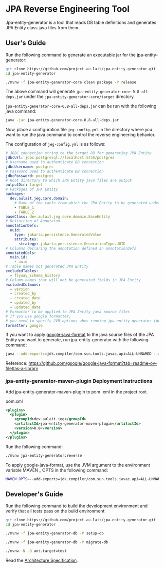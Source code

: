 # JPA Reverse Engineering Tool

Jpa-entity-generator is a tool that reads DB table definitions and generates JPA Entity class java files from them.

## User's Guide

Run the following command to generate an executable jar for the jpa-entity-generator:

```sh
git clone https://github.com/project-au-lait/jpa-entity-generator.git
cd jpa-entity-generator

./mvnw -f jpa-entity-generator-core clean package -P release
```

The above command will generate ` jpa-entity-generator-core-0.8-all-deps.jar ` under the ` jpa-entity-generator-core/target ` directory.

` jpa-entity-generator-core-0.8-all-deps.jar ` can be run with the following java command:

```sh
java -jar jpa-entity-generator-core-0.8-all-deps.jar
```

Now, place a configuration file ` jeg-config.yml ` in the directory where you want to run the java command to control the reverse engineering behavior.

The configuration of ` jeg-config.yml ` is as follows:

```yml
# JDBC connection string to the target DB for generating JPA Entity
jdbcUrl: jdbc:postgresql://localhost:5438/postgres
# Username used to authenticate DB connection
jdbcUsername: postgres
# Password used to authenticate DB connection
jdbcPassword: postgres
# Root directory to which JPA Entity java files are output
outputDir: target
# Packages of JPA Entity
packages:
  dev.aulait.jeg.core.domain:
    # Name of the table from which the JPA Entity to be generated under the package
    - TABLE_1
    - TABLE_2
baseClass: dev.aulait.jeg.core.domain.BaseEntity
# Definition of Annotaion
annotationDefs:
  uuid:
    type: jakarta.persistence.GeneratedValue
    attributes:
      strategy: jakarta.persistence.GenerationType.UUID
# Columns declaring the annotation defined in annotationDefs
annotatedCols:
  main.id:
    - uuid
# Table names not generated JPA Entity
excludedTables:
  - flyway_schema_history
# Column names that will not be generated fields in JPA Entity
excludedColmuns:
  - version
  - created_by
  - created_date
  - updated_by
  - updated_date
# Formatter to be applied to JPA Entity java source files
# If you use google formatter,
# you need to specify JVM options when running jpa-entity-generator (described below)
formatter: google
```

If you want to apply [google-java-format](https://github.com/google/google-java-format) to the java source files of the JPA Entity you want to generate, run jpa-entity-generator with the following command:

```sh
java --add-exports=jdk.compiler/com.sun.tools.javac.api=ALL-UNNAMED --add-exports=jdk.compiler/com.sun.tools.javac.code=ALL-UNNAMED --add-exports=jdk.compiler/com.sun.tools.javac.file=ALL-UNNAMED --add-exports=jdk.compiler/com.sun.tools.javac.parser=ALL-UNNAMED --add-exports=jdk.compiler/com.sun.tools.javac.tree=ALL-UNNAMED --add-exports=jdk.compiler/com.sun.tools.javac.util=ALL-UNNAMED -jar ../jpa-entity-generator-core-0.8-all-deps.jar 
```

Reference: https://github.com/google/google-java-format?tab=readme-ov-file#as-a-library

### jpa-entity-generator-maven-plugin Deployment Instructions

Add jpa-entity-generator-maven-plugin to pom. xml in the project root.

pom.xml

```xml
<plugins>
  <plugin>
    <groupId>dev.aulait.jeg</groupId>
    <artifactId>jpa-entity-generator-maven-plugin</artifactId>
    <version>0.8</version>
  </plugin>
</plugins>
```

Run the following command:

```sh
./mvnw jpa-entity-generator:reverse
```

To apply google-java-format, use the JVM argument to the environment variable MAVEN _ OPTS in the following command:

```sh
MAVEN_OPTS=--add-exports=jdk.compiler/com.sun.tools.javac.api=ALL-UNNAMED --add-exports=jdk.compiler/com.sun.tools.javac.code=ALL-UNNAMED --add-exports=jdk.compiler/com.sun.tools.javac.file=ALL-UNNAMED --add-exports=jdk.compiler/com.sun.tools.javac.parser=ALL-UNNAMED --add-exports=jdk.compiler/com.sun.tools.javac.tree=ALL-UNNAMED --add-exports=jdk.compiler/com.sun.tools.javac.util=ALL-UNNAMED
```

## Developer's Guide

Run the following command to build the development environment and verify that all tests pass on the build environment:

```sh
git clone https://github.com/project-au-lait/jpa-entity-generator.git
cd jpa-entity-generator

./mvnw -f jpa-entity-generator-db -P setup-db

./mvnw -f jpa-entity-generator-db -P migrate-db

./mvnw -N -D ant.target=test
```

Read the [Architecture Specification](https://project-au-lait.github.io/jpa-entity-generator/).